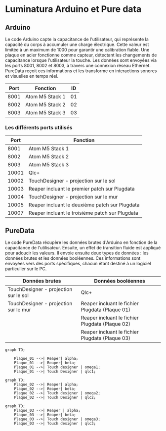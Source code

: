 # Luminatura Arduino et Pure data

## Arduino 

Le code Arduino capte la capacitance de l'utilisateur, qui représente la capacité du corps à accumuler une charge électrique. Cette valeur est limitée à un maximum de 1000 pour garantir une calibration fiable. Une plaque en acier fonctionne comme capteur, détectant les changements de capacitance lorsque l'utilisateur la touche. Les données sont envoyées via les ports 8001, 8002 et 8003, à travers une connexion réseau Ethernet. PureData reçoit ces informations et les transforme en interactions sonores et visuelles en temps réel.

| Port | Fonction        | ID  |
| ---- | --------------- | --- |
| 8001 | Atom M5 Stack 1 | 01  |
| 8002 | Atom M5 Stack 2 | 02  |
| 8003 | Atom M5 Stack 3 | 03  |

### Les différents ports utilisés
| Port  | Fonction                                        |
| ----- | ----------------------------------------------- |
| 8001  | Atom M5 Stack 1                                 |
| 8002  | Atom M5 Stack 2                                 |
| 8003  | Atom M5 Stack 3                                 |
| 10001 | Qlc+                                            |
| 10002 | TouchDesigner - projection sur le sol           |
| 10003 | Reaper incluant le premier patch sur Plugdata   |
| 10004 | TouchDesigner - projection sur le mur           |
| 10005 | Reaper incluant le deuxième patch sur Plugdata  |
| 10007 | Reaper incluant le troisième patch sur Plugdata |

## PureData

Le code PureData récupère les données brutes d'Arduino en fonction de la capacitance de l'utilisateur. Ensuite, un effet de transition fluide est appliqué pour adoucir les valeurs. Il envoie ensuite deux types de données : les données brutes et les données booléennes. Ces informations sont envoyées vers des ports spécifiques, chacun étant destiné à un logiciel particulier sur le PC.

| Données brutes  | Données booléennes                             |
| ----- | ------------------------------------- |
| TouchDesigner - projection sur le sol | Qlc+                                  |
| TouchDesigner - projection sur le mur | Reaper incluant le fichier Plugdata (Plaque 01)   |
|  | Reaper incluant le fichier Plugdata (Plaque 02)   |
| | Reaper incluant le fichier Plugdata (Plaque 03)   |

```mermaid
graph TD;  

    Plaque_01 -->| Reaper| alpha;
    Plaque_01 -->| Reaper| beta;
    Plaque_01 -->| Touch designer | omega1;
    Plaque_01 -->| Touch Designer | qlc1;
```
```mermaid
graph TD;  
    Plaque_02 -->| Reaper| alpha;
    Plaque_02 -->| Reaper| beta;
    Plaque_02 -->| Touch designer | omega2;
    Plaque_02 -->| Touch Designer | qlc2;
```
```mermaid
graph TD;  
    Plaque_03 -->| Reaper | alpha;
    Plaque_03 -->| Reaper| beta;
    Plaque_03 -->| Touch designer | omega3;
    Plaque_03 -->| Touch designer | qlc3;
```



